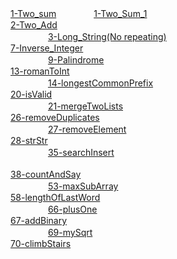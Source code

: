 <a href="./Two_arrey-Sum">1-Two_sum</a>　　　　
<a href="./Two_Sum_1">1-Two_Sum_1</a><br>
<a href="./Two_LinkNodes-Add">2-Two_Add</a><br>　　　　
<a href="./No_Repeat_String">3-Long_String(No repeating)</a><br>
<a href="./Inverse_Integer">7-Inverse_Integer</a><br>　　　　
<a href="./Palindrome">9-Palindrome</a><br>
<a href="./romanToInt">13-romanToInt</a><br>　　　　
<a href="./longestCommonPrefix">14-longestCommonPrefix</a><br>
<a href="./isValid">20-isValid</a><br>　　　　
<a href="./mergeTwoLists">21-mergeTwoLists</a><br>
<a href="./removeDuplicates">26-removeDuplicates</a><br>　　　　
<a href="./removeElement">27-removeElement</a><br>
<a href="./strStr">28-strStr</a><br>　　　　
<a href="./searchInsert">35-searchInsert</a><br>\
<a href="./countAndSay">38-countAndSay</a><br>　　　　
<a href="./maxSubArray">53-maxSubArray</a><br>
<a href="./lengthOfLastWord">58-lengthOfLastWord</a><br>　　　　
<a href="./plusOne">66-plusOne</a><br>
<a href="./addBinary">67-addBinary</a><br>　　　　
<a href="./mySqrt">69-mySqrt</a><br>
<a href="./climbStairs">70-climbStairs</a><br>


















